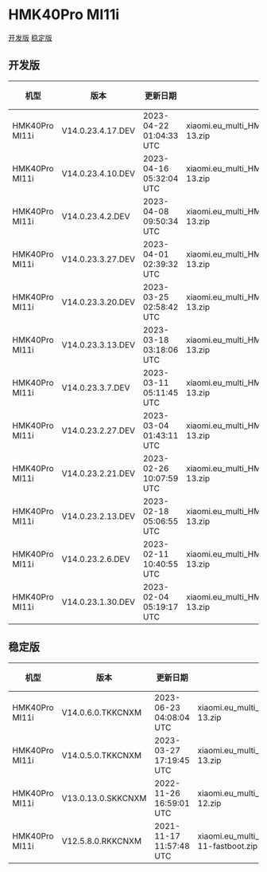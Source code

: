 # HMK40Pro MI11i
[开发版](#开发版)  [稳定版](#稳定版)
## 开发版
| 机型 | 版本 | 更新日期 | 文件名 | 大小 | 下载链接 |
| ---- | ---- | ---- | ---- | ---- | ---- |
| HMK40Pro MI11i | V14.0.23.4.17.DEV | 2023-04-22 01:04:33 UTC | xiaomi.eu_multi_HMK40Pro_MI11i_V14.0.23.4.17.DEV_v14-13.zip | 4.8 GB | [SourceForge](https://sourceforge.net/projects/xiaomi-eu-multilang-miui-roms/files/xiaomi.eu/MIUI-WEEKLY-RELEASES/V14.0.23.4.17.DEV/xiaomi.eu_multi_HMK40Pro_MI11i_V14.0.23.4.17.DEV_v14-13.zip/download) |
| HMK40Pro MI11i | V14.0.23.4.10.DEV | 2023-04-16 05:32:04 UTC | xiaomi.eu_multi_HMK40Pro_MI11i_V14.0.23.4.10.DEV_v14-13.zip | 4.8 GB | [SourceForge](https://sourceforge.net/projects/xiaomi-eu-multilang-miui-roms/files/xiaomi.eu/MIUI-WEEKLY-RELEASES/V14.0.23.4.10.DEV/xiaomi.eu_multi_HMK40Pro_MI11i_V14.0.23.4.10.DEV_v14-13.zip/download) |
| HMK40Pro MI11i | V14.0.23.4.2.DEV | 2023-04-08 09:50:34 UTC | xiaomi.eu_multi_HMK40Pro_MI11i_V14.0.23.4.2.DEV_v14-13.zip | 4.8 GB | [SourceForge](https://sourceforge.net/projects/xiaomi-eu-multilang-miui-roms/files/xiaomi.eu/MIUI-WEEKLY-RELEASES/V14.0.23.4.2.DEV/xiaomi.eu_multi_HMK40Pro_MI11i_V14.0.23.4.2.DEV_v14-13.zip/download) |
| HMK40Pro MI11i | V14.0.23.3.27.DEV | 2023-04-01 02:39:32 UTC | xiaomi.eu_multi_HMK40Pro_MI11i_V14.0.23.3.27.DEV_v14-13.zip | 4.8 GB | [SourceForge](https://sourceforge.net/projects/xiaomi-eu-multilang-miui-roms/files/xiaomi.eu/MIUI-WEEKLY-RELEASES/V14.0.23.3.27.DEV/xiaomi.eu_multi_HMK40Pro_MI11i_V14.0.23.3.27.DEV_v14-13.zip/download) |
| HMK40Pro MI11i | V14.0.23.3.20.DEV | 2023-03-25 02:58:42 UTC | xiaomi.eu_multi_HMK40Pro_MI11i_V14.0.23.3.20.DEV_v14-13.zip | 4.9 GB | [SourceForge](https://sourceforge.net/projects/xiaomi-eu-multilang-miui-roms/files/xiaomi.eu/MIUI-WEEKLY-RELEASES/V14.0.23.3.20.DEV/xiaomi.eu_multi_HMK40Pro_MI11i_V14.0.23.3.20.DEV_v14-13.zip/download) |
| HMK40Pro MI11i | V14.0.23.3.13.DEV | 2023-03-18 03:18:06 UTC | xiaomi.eu_multi_HMK40Pro_MI11i_V14.0.23.3.13.DEV_v14-13.zip | 4.8 GB | [SourceForge](https://sourceforge.net/projects/xiaomi-eu-multilang-miui-roms/files/xiaomi.eu/MIUI-WEEKLY-RELEASES/V14.0.23.3.13.DEV/xiaomi.eu_multi_HMK40Pro_MI11i_V14.0.23.3.13.DEV_v14-13.zip/download) |
| HMK40Pro MI11i | V14.0.23.3.7.DEV | 2023-03-11 05:11:45 UTC | xiaomi.eu_multi_HMK40Pro_MI11i_V14.0.23.3.7.DEV_v14-13.zip | 4.9 GB | [SourceForge](https://sourceforge.net/projects/xiaomi-eu-multilang-miui-roms/files/xiaomi.eu/MIUI-WEEKLY-RELEASES/V14.0.23.3.7.DEV/xiaomi.eu_multi_HMK40Pro_MI11i_V14.0.23.3.7.DEV_v14-13.zip/download) |
| HMK40Pro MI11i | V14.0.23.2.27.DEV | 2023-03-04 01:43:11 UTC | xiaomi.eu_multi_HMK40Pro_MI11i_V14.0.23.2.27.DEV_v14-13.zip | 4.9 GB | [SourceForge](https://sourceforge.net/projects/xiaomi-eu-multilang-miui-roms/files/xiaomi.eu/MIUI-WEEKLY-RELEASES/V14.0.23.2.27.DEV/xiaomi.eu_multi_HMK40Pro_MI11i_V14.0.23.2.27.DEV_v14-13.zip/download) |
| HMK40Pro MI11i | V14.0.23.2.21.DEV | 2023-02-26 10:07:59 UTC | xiaomi.eu_multi_HMK40Pro_MI11i_V14.0.23.2.21.DEV_v14-13.zip | 4.9 GB | [SourceForge](https://sourceforge.net/projects/xiaomi-eu-multilang-miui-roms/files/xiaomi.eu/MIUI-WEEKLY-RELEASES/V14.0.23.2.21.DEV/xiaomi.eu_multi_HMK40Pro_MI11i_V14.0.23.2.21.DEV_v14-13.zip/download) |
| HMK40Pro MI11i | V14.0.23.2.13.DEV | 2023-02-18 05:06:55 UTC | xiaomi.eu_multi_HMK40Pro_MI11i_V14.0.23.2.13.DEV_v14-13.zip | 4.9 GB | [SourceForge](https://sourceforge.net/projects/xiaomi-eu-multilang-miui-roms/files/xiaomi.eu/MIUI-WEEKLY-RELEASES/V14.0.23.2.13.DEV/xiaomi.eu_multi_HMK40Pro_MI11i_V14.0.23.2.13.DEV_v14-13.zip/download) |
| HMK40Pro MI11i | V14.0.23.2.6.DEV | 2023-02-11 10:40:55 UTC | xiaomi.eu_multi_HMK40Pro_MI11i_V14.0.23.2.6.DEV_v14-13.zip | 4.9 GB | [SourceForge](https://sourceforge.net/projects/xiaomi-eu-multilang-miui-roms/files/xiaomi.eu/MIUI-WEEKLY-RELEASES/V14.0.23.2.6.DEV/xiaomi.eu_multi_HMK40Pro_MI11i_V14.0.23.2.6.DEV_v14-13.zip/download) |
| HMK40Pro MI11i | V14.0.23.1.30.DEV | 2023-02-04 05:19:17 UTC | xiaomi.eu_multi_HMK40Pro_MI11i_V14.0.23.1.30.DEV_v14-13.zip | 4.9 GB | [SourceForge](https://sourceforge.net/projects/xiaomi-eu-multilang-miui-roms/files/xiaomi.eu/MIUI-WEEKLY-RELEASES/V14.0.23.1.30.DEV/xiaomi.eu_multi_HMK40Pro_MI11i_V14.0.23.1.30.DEV_v14-13.zip/download) |
## 稳定版
| 机型 | 版本 | 更新日期 | 文件名 | 大小 | 下载链接 |
| ---- | ---- | ---- | ---- | ---- | ---- |
| HMK40Pro MI11i | V14.0.6.0.TKKCNXM | 2023-06-23 04:08:04 UTC | xiaomi.eu_multi_HMK40Pro_MI11i_V14.0.6.0.TKKCNXM_v14-13.zip | 4.8 GB | [SourceForge](https://sourceforge.net/projects/xiaomi-eu-multilang-miui-roms/files/xiaomi.eu/MIUI-STABLE-RELEASES/MIUIv14/xiaomi.eu_multi_HMK40Pro_MI11i_V14.0.6.0.TKKCNXM_v14-13.zip/download) |
| HMK40Pro MI11i | V14.0.5.0.TKKCNXM | 2023-03-27 17:19:45 UTC | xiaomi.eu_multi_HMK40Pro_MI11i_V14.0.5.0.TKKCNXM_v14-13.zip | 4.8 GB | [SourceForge](https://sourceforge.net/projects/xiaomi-eu-multilang-miui-roms/files/xiaomi.eu/MIUI-STABLE-RELEASES/MIUIv14/xiaomi.eu_multi_HMK40Pro_MI11i_V14.0.5.0.TKKCNXM_v14-13.zip/download) |
| HMK40Pro MI11i | V13.0.13.0.SKKCNXM | 2022-11-26 16:59:01 UTC | xiaomi.eu_multi_HMK40Pro_MI11i_V13.0.13.0.SKKCNXM_v13-12.zip | 3.9 GB | [SourceForge](https://sourceforge.net/projects/xiaomi-eu-multilang-miui-roms/files/xiaomi.eu/MIUI-STABLE-RELEASES/MIUIv13/xiaomi.eu_multi_HMK40Pro_MI11i_V13.0.13.0.SKKCNXM_v13-12.zip/download) |
| HMK40Pro MI11i | V12.5.8.0.RKKCNXM | 2021-11-17 11:57:48 UTC | xiaomi.eu_multi_HMK40Pro_MI11i_V12.5.8.0.RKKCNXM_v12-11-fastboot.zip | 3.9 GB | [SourceForge](https://sourceforge.net/projects/xiaomi-eu-multilang-miui-roms/files/xiaomi.eu/MIUI-STABLE-RELEASES/MIUIv12/xiaomi.eu_multi_HMK40Pro_MI11i_V12.5.8.0.RKKCNXM_v12-11-fastboot.zip/download) |
